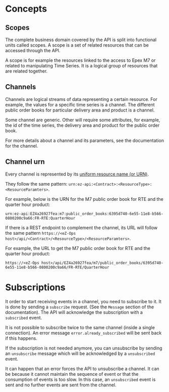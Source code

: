 # Concepts

## Scopes

The complete business domain covered by the API is split into functional units called scopes. A scope is a set of related resources that can be accessed through the API.

A scope is for example the resources linked to the access to Epex M7 or related to manipulating Time Series. It is a logical group of resources that are related together.

## Channels

Channels are logical streams of data representing a certain resource. For example, the values for a specific time series is a channel. The different public order books for particular delivery area and product is a channel.

Some channel are generic. Other will require some attributes, for example, the id of the time series, the delivery area and product for the public order book.

For more details about a channel and its parameters, see the documentation for the channel.

## Channel urn

Every channel is represented by its [uniform resource name (or URN)](https://en.wikipedia.org/wiki/Uniform_Resource_Name).

They follow the same pattern: `urn:ez-api:<Contract>:<ResourceType>:<ResourceParamters>`.

For example, below is the URN for the M7 public order book for RTE and the quarter hour product:
```
urn:ez-api:EZ4a26927fea:m7:public_order_books:6395d740-6e55-11e8-b566-0800200c9a66:FR-RTE:QuarterHour
```
If there is a REST endpoint to complement the channel, its URL will follow the same pattern `https://<eZ-Ops host>/api/<Contract>/<ResourceType>/<ResourceParamters>`.

For example, the URL to get the M7 public order book for RTE and the quarter hour product:
```
https://<eZ-Ops host>/api/EZ4a26927fea/m7/public_order_books/6395d740-6e55-11e8-b566-0800200c9a66/FR-RTE/QuarterHour
```

# Subscriptions

It order to start receiving events in a channel, you need to subscribe to it. It is done by sending a `subscribe` request. (See the `Message` section of the documentation). The API will acknowledge the subscription with a `subscribed` event.

It is not possible to subscribe twice to the same channel (inside a single connection). An error message `error.already_subscribed` will be sent back if this happens.

If the subscription is not needed anymore, you can unsubscribe by sending an `unsubscribe` message which will be acknowledged by a `unsubscribed` event.

It can happen that an error forces the API to unsubscribe a channel. It can be because it cannot maintain the sequence of event or that the consumption of events is too slow. In this case, an `unsubscribed` event is sent and no further events are sent from the channel.
